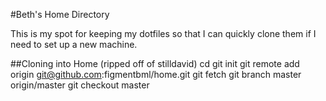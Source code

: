 #Beth's Home Directory

This is my spot for keeping my dotfiles so that I can quickly clone them if I need to set
up a new machine.

##Cloning into Home (ripped off of stilldavid)
    cd
    git init
    git remote add origin git@github.com:figmentbml/home.git
    git fetch
    git branch master origin/master
    git checkout master

